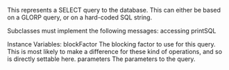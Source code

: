 This represents a SELECT query to the database. This can either be based on a GLORP query, or on a hard-coded SQL string.

Subclasses must implement the following messages:
	accessing
		printSQL

Instance Variables:
	blockFactor	<SmallInteger>	The blocking factor to use for this query. This is most likely to make a difference for these kind of operations, and so is directly settable here.
	parameters	<Dictionary from: DatabaseField to: Object>	The parameters to the query.

